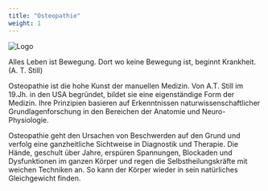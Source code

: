 ```yaml
---
title: "Osteopathie"
weight: 1
---
```


![Logo](images/logo.png)

Alles Leben ist Bewegung. Dort wo keine Bewegung ist, beginnt Krankheit. (A. T. Still)

Osteopathie ist die hohe Kunst der manuellen Medizin. Von A.T. Still im 19.Jh. in den USA begründet, bildet sie eine eigenständige Form der Medizin. Ihre Prinzipien basieren auf Erkenntnissen naturwissenschaftlicher Grundlagenforschung in den Bereichen der Anatomie und Neuro-Physiologie.

Osteopathie geht den Ursachen von Beschwerden auf den Grund und verfolg eine ganzheitliche Sichtweise in Diagnostik und Therapie. Die Hände, geschult über Jahre, erspüren Spannungen, Blockaden und Dysfunktionen im ganzen Körper und regen die Selbstheilungskräfte mit weichen Techniken an. So kann der Körper wieder in sein natürliches Gleichgewicht finden.
